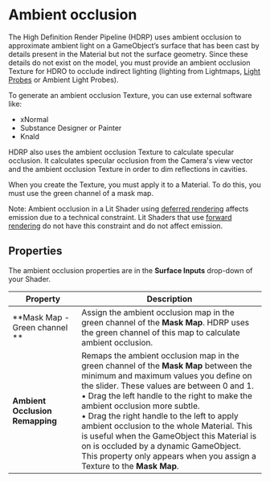 # Ambient occlusion

The High Definition Render Pipeline (HDRP) uses ambient occlusion to approximate ambient light on a GameObject’s surface that has been cast by details present in the Material but not the surface geometry. Since these details do not exist on the model, you must provide an ambient occlusion Texture for HDRO to occlude indirect lighting (lighting from Lightmaps, [Light Probes](https://docs.unity3d.com/Manual/LightProbes.html) or Ambient Light Probes).

To generate an ambient occlusion Texture, you can use external software like:

* xNormal
* Substance Designer or Painter
* Knald

HDRP also uses the ambient occlusion Texture to calculate specular occlusion. It calculates specular occlusion from the Camera's view vector and the ambient occlusion Texture in order to dim reflections in cavities.

When you create the Texture, you must apply it to a Material. To do this, you must use the green channel of a mask map.

Note: Ambient occlusion in a Lit Shader using [deferred rendering](Forward-And-Deferred-Rendering.html) affects emission due to a technical constraint. Lit Shaders that use [forward rendering](Forward-And-Deferred-Rendering.html) do not have this constraint and do not affect emission.

## Properties

The ambient occlusion properties are in the **Surface Inputs** drop-down of your Shader.

| Property                        | Description                                                  |
| ------------------------------- | ------------------------------------------------------------ |
| **Mask Map - Green channel **   | Assign the ambient occlusion map in the green channel of the **Mask Map**. HDRP uses the green channel of this map to calculate ambient occlusion. |
| **Ambient Occlusion Remapping** | Remaps the ambient occlusion map in the green channel of the **Mask Map** between the minimum and maximum values you define on the slider. These values are between 0 and 1.<br/>&#8226; Drag the left handle to the right to make the ambient occlusion more subtle.<br/>&#8226; Drag the right handle to the left to apply ambient occlusion to the whole Material. This is useful when the GameObject this Material is on is occluded by a dynamic GameObject.<br/>This property only appears when you assign a Texture to the **Mask Map**. |
